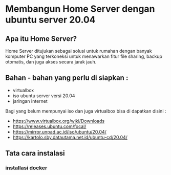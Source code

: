 # Membangun Home Server dengan ubuntu server 20.04
## Apa itu Home Server?
Home Server ditujukan sebagai solusi untuk rumahan dengan banyak komputer PC yang terkoneksi untuk menawarkan fitur file sharing, backup otomatis, dan juga akses secara jarak jauh.

## Bahan - bahan yang perlu di siapkan :
- virtualbox
- iso ubuntu server versi 20.04
- jaringan internet

Bagi yang belum mempunyai iso dan juga virtualbox bisa di dapatkan disini :
- https://www.virtualbox.org/wiki/Downloads
- https://releases.ubuntu.com/focal/
- https://mirror.unpad.ac.id/iso/ubuntu/20.04/
- https://kartolo.sby.datautama.net.id/ubuntu-cd/20.04/

## Tata cara instalasi
### installasi docker